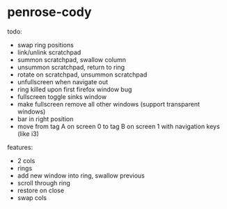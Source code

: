 # penrose-cody

todo:

- swap ring positions
- link/unlink scratchpad
- summon scratchpad, swallow column
- unsummon scratchpad, return to ring
- rotate on scratchpad, unsummon scratchpad
- unfullscreen when navigate out
- ring killed upon first firefox window bug
- fullscreen toggle sinks window
- make fullscreen remove all other windows (support transparent windows)
- bar in right position
- move from tag A on screen 0 to tag B on screen 1 with navigation keys (like i3)

features:

- 2 cols
- rings
- add new window into ring, swallow previous
- scroll through ring
- restore on close
- swap cols
